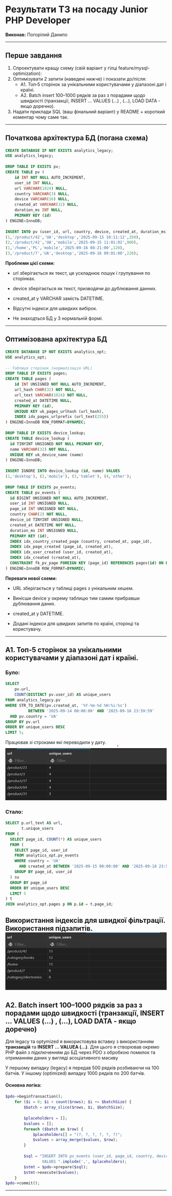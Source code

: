 # Результати ТЗ на посаду Junior PHP Developer

**Виконав:** Погорілий Данило  

---

## Перше завдання

1. Спроектувати кращу схему (свій варіант у гілці feature/mysql-optimization): 
2. Оптимізувати 2 запити (наведені нижче) і показати до/після: 
    * A1. Топ‑5 сторінок за унікальними користувачами у діапазоні дат і 
країні. 
    * A2. Batch insert 100–1000 рядків за раз з порадами щодо швидкості (транзакції, INSERT ... VALUES (...) , (...), LOAD DATA - якщо доречно). 
3. Надати приклади SQL (ваш фінальний варіант) у README + короткий коментар чому саме так. 

---

## Початкова архітектура БД (погана схема)

```sql
CREATE DATABASE IF NOT EXISTS analytics_legacy; 
USE analytics_legacy; 

DROP TABLE IF EXISTS pv;  
CREATE TABLE pv ( 
    id INT NOT NULL AUTO_INCREMENT, 
    user_id INT NULL, 
    url VARCHAR(1024) NULL, 
    country VARCHAR(3) NULL, 
    device VARCHAR(16) NULL, 
    created_at VARCHAR(32) NULL,    
    duration_ms INT NULL,           
    PRIMARY KEY (id) 
) ENGINE=InnoDB; 

INSERT INTO pv (user_id, url, country, device, created_at, duration_ms) VALUES 
(1,'/product/42','UA','desktop','2025-09-15 10:11:12',350), 
(2,'/product/42','UA','mobile','2025-09-15 11:01:02',900), 
(1,'/home','PL','mobile','2025-09-16 08:21:00',120), 
(3,'/product/7','UA','desktop','2025-09-16 09:01:00',220);
```

**Проблеми цієї схеми:**

* url зберігається як текст, це ускладнює пошук і групування по сторінках.

* device зберігається як текст, призводячи до дублювання данних.

* created_at у VARCHAR замість DATETIME.

* Відсутні індекси для швидких вибірок.

* Не знаходться БД у 3 нормальній формі.

---

## Оптимізована архітектура БД
```sql
CREATE DATABASE IF NOT EXISTS analytics_opt;
USE analytics_opt;

-- Таблиця сторінок (нормалізація URL)
DROP TABLE IF EXISTS pages;
CREATE TABLE pages (
    id INT UNSIGNED NOT NULL AUTO_INCREMENT, 
    url_hash CHAR(32) NOT NULL,
    url_text VARCHAR(1024) NOT NULL,
    created_at DATETIME NULL,
    PRIMARY KEY (id),
    UNIQUE KEY uk_pages_urlhash (url_hash),
    INDEX idx_pages_urlprefix (url_text(255))
) ENGINE=InnoDB ROW_FORMAT=DYNAMIC;

DROP TABLE IF EXISTS device_lookup;
CREATE TABLE device_lookup (
  id TINYINT UNSIGNED NOT NULL PRIMARY KEY,
  name VARCHAR(32) NOT NULL,
  UNIQUE KEY uk_device_name (name)
) ENGINE=InnoDB;

INSERT IGNORE INTO device_lookup (id, name) VALUES
(1,'desktop'), (2,'mobile'), (3,'tablet'), (4,'other');

DROP TABLE IF EXISTS pv_events;
CREATE TABLE pv_events (
  id BIGINT UNSIGNED NOT NULL AUTO_INCREMENT,
  user_id INT UNSIGNED NULL,
  page_id INT UNSIGNED NOT NULL,
  country CHAR(2) NOT NULL,
  device_id TINYINT UNSIGNED NULL,
  created_at DATETIME NOT NULL,
  duration_ms INT UNSIGNED NULL,
  PRIMARY KEY (id),
  INDEX idx_country_created_page (country, created_at, page_id),
  INDEX idx_page_created (page_id, created_at),
  INDEX idx_user_created (user_id, created_at),
  INDEX idx_created (created_at),
  CONSTRAINT fk_pv_page FOREIGN KEY (page_id) REFERENCES pages(id) ON DELETE RESTRICT
) ENGINE=InnoDB ROW_FORMAT=DYNAMIC;
```

**Переваги нової схеми:**

* URL зберігається у таблиці pages з унікальним хешем.

* Винісши device у окрему таблицю тим самим прибравши дублювання даних.

* created_at у DATETIME.

* Додані індекси для швидких запитів по країні, сторінці та користувачу.

---

## A1. Топ‑5 сторінок за унікальними користувачами у діапазоні дат і країні.
### Було:
```sql
SELECT 
    pv.url, 
    COUNT(DISTINCT pv.user_id) AS unique_users
FROM analytics_legacy.pv
WHERE STR_TO_DATE(pv.created_at, '%Y-%m-%d %H:%i:%s') 
          BETWEEN '2025-09-14 00:00:00' AND '2025-09-16 23:59:59'
  AND pv.country = 'UA'
GROUP BY pv.url
ORDER BY unique_users DESC
LIMIT 5;
```
Працював зі строками які переводили у дату.
![First result](images/image1.png)

### Стало:
```sql
SELECT p.url_text AS url,
       t.unique_users
FROM (
  SELECT page_id, COUNT(*) AS unique_users
  FROM (
    SELECT page_id, user_id
    FROM analytics_opt.pv_events
    WHERE country = 'UA'
      AND created_at BETWEEN '2025-09-15 00:00:00' AND '2025-09-18 23:59:59'
    GROUP BY page_id, user_id
  ) su
  GROUP BY page_id
  ORDER BY unique_users DESC
  LIMIT 5
) t
JOIN analytics_opt.pages p ON p.id = t.page_id;
```
Використання індексів для швидкої фільтрації. Використання підзапитів.
![Second result](images/image2.png)
---
## A2. Batch insert 100–1000 рядків за раз з порадами щодо швидкості (транзакції, INSERT ... VALUES (...) , (...), LOAD DATA - якщо доречно)
Для legacy та optymized я використовува вставку з використанням **транзакцій** та **INSERT ... VALUEA (...)**. Для цього я створював окремо PHP файл з підключенням до БД через PDO з обробкою помилок та отриманням даних у вигляді асоціативного масиву

У першому випадку (legacy) я передав 500 рядків розбиваючи на 100 батчів. У іншому (optimized) випадку 1000 рядків по 200 батчів.

#### Основна логіка:
```php
$pdo->beginTransaction();
    for ($i = 0; $i < count($rows); $i += $batchSize) {
        $batch = array_slice($rows, $i, $batchSize);

        $placeholders = [];
        $values = [];
        foreach ($batch as $row) {
            $placeholders[] = "(?, ?, ?, ?, ?, ?)";
            $values = array_merge($values, $row);
        }

        $sql = "INSERT INTO pv_events (user_id, page_id, country, device_id, created_at, duration_ms) 
                VALUES ".implode(',', $placeholders);
        $stmt = $pdo->prepare($sql);
        $stmt->execute($values);
    }
$pdo->commit();
```
---
